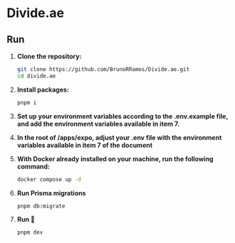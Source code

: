 # Divide.ae

## Run

1. **Clone the repository:**

   ```bash
   git clone https://github.com/BrunoRRamos/Divide.ae.git
   cd divide.ae
   ```

2. **Install packages:**

   ```bash
   pnpm i
   ```

3. **Set up your environment variables according to the .env.example file, and add the environment variables available in item 7.**

4. **In the root of /apps/expo, adjust your .env file with the environment variables available in item 7 of the document**

5. **With Docker already installed on your machine, run the following command:**

   ```bash
   docker compose up -d
   ```

6. **Run Prisma migrations**

   ```bash
   pnpm db:migrate
   ```

7. **Run 🚀**
   ```bash
   pnpm dev
   ```
